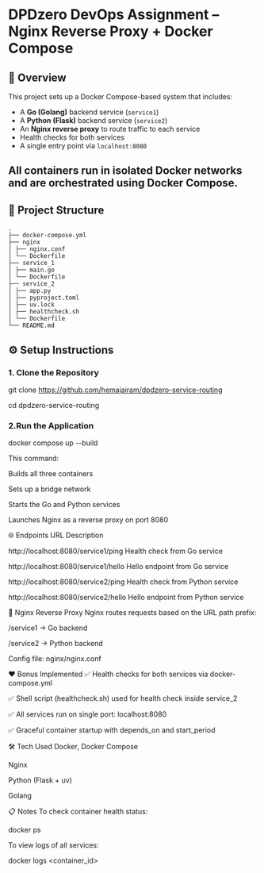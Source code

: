 # DPDzero DevOps Assignment – Nginx Reverse Proxy + Docker Compose

## 🚀 Overview

This project sets up a Docker Compose-based system that includes:

- A **Go (Golang)** backend service (`service1`)
- A **Python (Flask)** backend service (`service2`)
- An **Nginx reverse proxy** to route traffic to each service
- Health checks for both services
- A single entry point via `localhost:8080`

All containers run in isolated Docker networks and are orchestrated using Docker Compose.
---
## 📁 Project Structure












































```
.
├── docker-compose.yml
├── nginx
│ ├── nginx.conf
│ └── Dockerfile
├── service_1
│ ├── main.go
│ └── Dockerfile
├── service_2
│ ├── app.py
│ ├── pyproject.toml
│ ├── uv.lock
│ ├── healthcheck.sh
│ └── Dockerfile
└── README.md

```













































































































































































































## ⚙️ Setup Instructions

### 1. Clone the Repository
























git clone https://github.com/hemajairam/dpdzero-service-routing

























cd  dpdzero-service-routing





























### 2.Run the Application











docker compose up --build















This command:

Builds all three containers

Sets up a bridge network

Starts the Go and Python services

Launches Nginx as a reverse proxy on port 8080



















🌐 Endpoints
URL	Description












http://localhost:8080/service1/ping	Health check from Go service






http://localhost:8080/service1/hello	Hello endpoint from Go service










http://localhost:8080/service2/ping	Health check from Python service















http://localhost:8080/service2/hello	Hello endpoint from Python service









🔁 Nginx Reverse Proxy
Nginx routes requests based on the URL path prefix:

/service1 → Go backend

/service2 → Python backend

Config file: nginx/nginx.conf



❤️ Bonus Implemented
✅ Health checks for both services via docker-compose.yml

✅ Shell script (healthcheck.sh) used for health check inside service_2

✅ All services run on single port: localhost:8080

✅ Graceful container startup with depends_on and start_period



🛠️ Tech Used
Docker, Docker Compose

Nginx

Python (Flask + uv)

Golang

📋 Notes
To check container health status:

docker ps

To view logs of all services:

docker logs <container_id>
